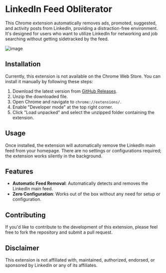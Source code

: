 # LinkedIn Feed Obliterator

This Chrome extension automatically removes ads, promoted, suggested, and activity posts from LinkedIn, providing a distraction-free environment. It's designed for users who want to utilize LinkedIn for networking and job searching without getting sidetracked by the feed.

![image](https://github.com/SyedAman/LinkedInFeedObliteratorChromeExtension/assets/11065634/94156d20-aea5-4e9a-b69f-9781e1925f6a)


## Installation

Currently, this extension is not available on the Chrome Web Store. You can install it manually by following these steps:

1. Download the latest version from [GitHub Releases](https://github.com/SyedAman/LinkedInFeedObliteratorChromeExtension/releases).
2. Unzip the downloaded file.
3. Open Chrome and navigate to `chrome://extensions/`.
4. Enable "Developer mode" at the top right corner.
5. Click "Load unpacked" and select the unzipped folder containing the extension.

## Usage

Once installed, the extension will automatically remove the LinkedIn main feed from your homepage. There are no settings or configurations required; the extension works silently in the background.

## Features

- **Automatic Feed Removal**: Automatically detects and removes the LinkedIn main feed.
- **Zero Configuration**: Works out of the box without any need for setup or configuration.

## Contributing

If you'd like to contribute to the development of this extension, please feel free to fork the repository and submit a pull request.

## Disclaimer

This extension is not affiliated with, maintained, authorized, endorsed, or sponsored by LinkedIn or any of its affiliates.

